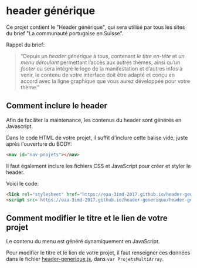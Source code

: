 # header générique

Ce projet contient le "Header générique", qui sera utilisé par tous les sites du brief "La communauté portugaise en Suisse".

Rappel du brief:

> "Depuis un *header générique* à tous, contenant *le titre en-tête* et *un menu déroulant* permettant l’accès aux autres thèmes, ainsi qu’un *footer* ou sera intégré le logo de la manifestation et d’autres infos à venir, le contenu de votre interface doit être adapté et conçu en accord avec la ligne graphique que vous aurez développée pour votre thème."

## Comment inclure le header

Afin de faciliter la maintenance, les contenus du header sont générés en Javascript.

Dans le code HTML de votre projet, il suffit d'inclure cette balise vide, juste après l'ouverture du BODY:

```html
<nav id="nav-projets"></nav>
```

Il faut également inclure les fichiers CSS et JavaScript pour créer et styler le header.

Voici le code:

```html
<link rel="stylesheet" href="https://eaa-3imd-2017.github.io/header-generique/header-generique.css">
<script src='https://eaa-3imd-2017.github.io/header-generique/header-generique.js'></script>
```

## Comment modifier le titre et le lien de votre projet

Le contenu du menu est généré dynamiquement en JavaScript. 

Pour modifier le titre et le lien de votre projet, il faut renseigner ces données dans le fichier [header-generique.js](header-generique.js), dans `var ProjetsMultiArray`.